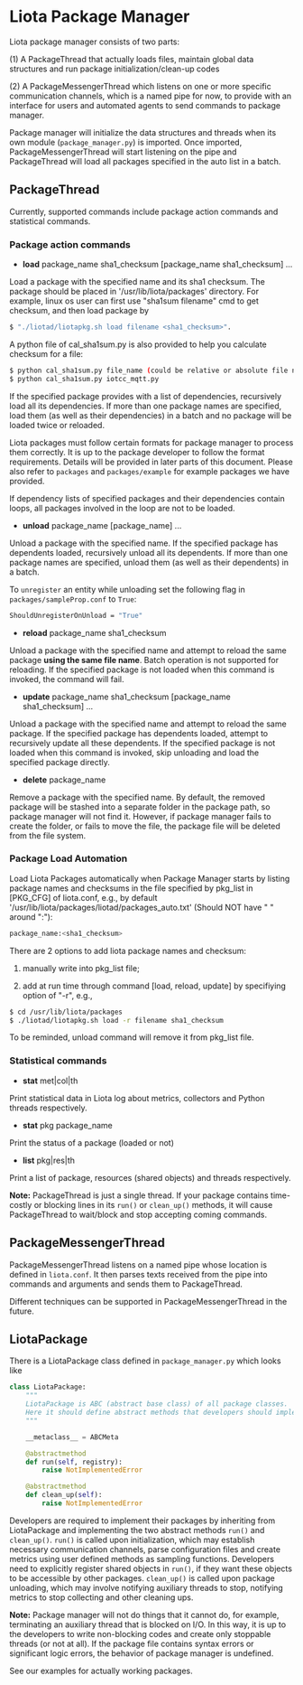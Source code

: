 # Liota Package Manager
Liota package manager consists of two parts:

(1) A PackageThread that actually loads files, maintain global data structures and run package initialization/clean-up codes

(2) A PackageMessengerThread which listens on one or more specific communication channels, which is a named pipe for now, to provide with an interface for users and automated agents to send commands to package manager.

Package manager will initialize the data structures and threads when its own module (`package_manager.py`) is imported. Once imported, PackageMessengerThread will start listening on the pipe and PackageThread will load all packages specified in the auto list in a batch.

## PackageThread

Currently, supported commands include package action commands and statistical commands.

### Package action commands

* **load** package_name sha1_checksum [package_name sha1_checksum] ...

Load a package with the specified name and its sha1 checksum. The package should be placed in '/usr/lib/liota/packages' directory. For example, linux os user can first use "sha1sum filename" cmd to get checksum, and then load package by

```bash
$ "./liotad/liotapkg.sh load filename <sha1_checksum>".
```

A python file of cal_sha1sum.py is also provided to help you calculate checksum for a file:

```bash
$ python cal_sha1sum.py file_name (could be relative or absolute file name). For example, under /usr/lib/liota/packages/liotad,
$ python cal_sha1sum.py iotcc_mqtt.py
```

If the specified package provides with a list of dependencies, recursively load all its dependencies. If more than one package names are specified, load them (as well as their dependencies) in a batch and no package will be loaded twice or reloaded.

Liota packages must follow certain formats for package manager to process them correctly. It is up to the package developer to follow the format requirements. Details will be provided in later parts of this document. Please also refer to `packages` and `packages/example` for example packages we have provided.

If dependency lists of specified packages and their dependencies contain loops, all packages involved in the loop are not to be loaded.

* **unload** package_name [package_name] ...

Unload a package with the specified name. If the specified package has dependents loaded, recursively unload all its dependents. If more than one package names are specified, unload them (as well as their dependents) in a batch.

To `unregister` an entity while unloading set the following flag in `packages/sampleProp.conf` to `True`:

```bash
ShouldUnregisterOnUnload = "True"
```

* **reload** package_name sha1_checksum

Unload a package with the specified name and attempt to reload the same package **using the same file name**. Batch operation is not supported for reloading. If the specified package is not loaded when this command is invoked, the command will fail.

* **update** package_name sha1_checksum [package_name sha1_checksum] ...

Unload a package with the specified name and attempt to reload the same package. If the specified package has dependents loaded, attempt to recursively update all these dependents. If the specified package is not loaded when this command is invoked, skip unloading and load the specified package directly.

* **delete** package_name

Remove a package with the specified name. By default, the removed package will be stashed into a separate folder in the package path, so package manager will not find it. However, if package manager fails to create the folder, or fails to move the file, the package file will be deleted from the file system.

### Package Load Automation

Load Liota Packages automatically when Package Manager starts by listing package names and checksums in the file specified by pkg_list in [PKG_CFG] of liota.conf, e.g., by default '/usr/lib/liota/packages/liotad/packages_auto.txt' (Should NOT have " " around ":"):

```bash
package_name:<sha1_checksum>
```

There are 2 options to add liota package names and checksum:

1. manually write into pkg_list file;

2. add at run time through command [load, reload, update] by specifiying option of "-r", e.g.,

```bash
$ cd /usr/lib/liota/packages
$ ./liotad/liotapkg.sh load -r filename sha1_checksum
```
To be reminded, unload command will remove it from pkg_list file.

### Statistical commands

* **stat** met|col|th

Print statistical data in Liota log about metrics, collectors and Python threads respectively.

* **stat** pkg package_name

Print the status of a package (loaded or not)

* **list** pkg|res|th

Print a list of package, resources (shared objects) and threads respectively.

**Note:** PackageThread is just a single thread. If your package contains time-costly or blocking lines in its `run()` or `clean_up()` methods, it will cause PackageThread to wait/block and stop accepting coming commands.

## PackageMessengerThread

PackageMessengerThread listens on a named pipe whose location is defined in `liota.conf`. It then parses texts received from the pipe into commands and arguments and sends them to PackageThread.

Different techniques can be supported in PackageMessengerThread in the future.

## LiotaPackage

There is a LiotaPackage class defined in `package_manager.py` which looks like

```python
class LiotaPackage:
    """
    LiotaPackage is ABC (abstract base class) of all package classes.
    Here it should define abstract methods that developers should implement.
    """

    __metaclass__ = ABCMeta

    @abstractmethod
    def run(self, registry):
        raise NotImplementedError

    @abstractmethod
    def clean_up(self):
        raise NotImplementedError
```

Developers are required to implement their packages by inheriting from LiotaPackage and implementing the two abstract methods `run()` and `clean_up()`. `run()` is called upon initialization, which may establish necessary communication channels, parse configuration files and create metrics using user defined methods as sampling functions. Developers need to explicitly register shared objects in `run()`, if they want these objects to be accessible by other packages. `clean_up()` is called upon package unloading, which may involve notifying auxiliary threads to stop, notifying metrics to stop collecting and other cleaning ups.

**Note:** Package manager will not do things that it cannot do, for example, terminating an auxiliary thread that is blocked on I/O. In this way, it is up to the developers to write non-blocking codes and create only stoppable threads (or not at all). If the package file contains syntax errors or significant logic errors, the behavior of package manager is undefined.

See our examples for actually working packages.

